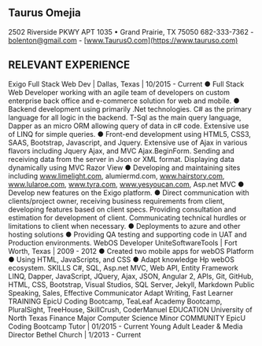 ## Taurus Omejia
2502 Riverside PKWY APT 1035 • Grand Prairie, TX 75050
682-333-7362 - bolenton@gmail.com - [www.TaurusO.com](https://www.tauruso.com)

## RELEVANT EXPERIENCE
Exigo
Full Stack Web Dev | Dallas, Texas | 10/2015 - Current
● Full Stack Web Developer working with an agile
team of developers on custom enterprise back office
and e-commerce solution for web and mobile.
● Backend development using primarily .Net technologies.
C# as the primary language for all logic in
the backend. T-Sql as the main query language,
Dapper as an micro ORM allowing query of data in
c# code. Extensive use of LINQ for simple queries.
● Front-end development using HTML5, CSS3,
SAAS, Bootstrap, Javascript, and Jquery. Extensive
use of Ajax in various flavors including Jquery Ajax,
and MVC Ajax.BeginForm. Sending and receiving
data from the server in Json or XML format. Displaying
data dynamically using MVC Razor View
● Developing and maintaining sites including
www.limelight.com, alumiermd.com, www.hairstory.com,
www.lularoe.com, www.tyra.com,
www.yesyoucan.com, Asp.net MVC
● Develop new features on the Exigo platform.
● Direct communication with clients/project owner,
receiving business requirements from client, developing
features based on client specs. Providing
consultation and estimation for development of
client. Communicating technical hurdles or limitations
to client when necessary.
● Deployments to azure and other hosting solutions
● Providing QA testing and supporting code in UAT
and Production environments.
WebOS Developer
UniteSoftwareTools | Fort Worth, Texas | 2009 - 2012
● Created two mobile apps for webOS Platform
● Using HTML, JavaScripts, and CSS
● Adapt knowledge Hp webOS ecosystem.
SKILLS
C#, SQL, Asp.net MVC,
Web API, Entity Framework
LINQ, Dapper, JavaScript,
JQuery, Ajax, JSON, Angular 2,
APIs, Git, GitHub, HTML, CSS,
Bootstrap, Visual Studios, SQL
Server, Jekyll, Markdown
Public Speaking, Sales,
Effective Communicator
Adapt Writing, Fast Learner
TRAINING
EpicU Coding Bootcamp,
TeaLeaf Academy Bootcamp,
PluralSight, TreeHouse,
SkillCrush, CoderManuel
EDUCATION
University of North Texas
Finance Major
Computer Science Minor
COMMUNITY
EpicU Coding Bootcamp
Tutor | 01/2015 - Current
Young Adult Leader &
Media Director
Bethel Church | 1/2013 - Current
